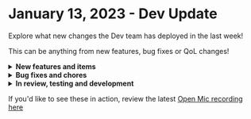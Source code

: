 # January 13, 2023 - Dev Update

Explore what new changes the Dev team has deployed in the last week!

This can be anything from new features, bug fixes or QoL changes!

<details>

<summary><strong>New features and items</strong></summary>

* Discord integration
* Workflow tags
* Add a core action to query DNS
* Add a polling sensor for HaloPSA to allow users to trigger workflows on ticket events
* Added a jinja filter to wrap long text

</details>

<details>

<summary><strong>Bug fixes and chores</strong></summary>

* Fixed an issue with duo pagination
* Removed automatic redirects on embedded forms to fix an issue with permissions
* Fixed a bug with fields marked as secrets in the workflow editor preventing submission of those values
* Increased default max workflow timeout to 30 days
* Add an optional custom timeout to SQL integration requests
* Fixed a bug where request headers that were integers were not being stringified
* Added code to automatically retry and attempt to reconcile proxy errors for Microsoft EXO for cmdlet proxy issues
* Fixed a bug with org mapping in Duo integration
* Fixed a bug where the workflow editor would sometimes show the “You have unsaved changes” message when there were no changes
* Added handling to the Database integration for cases where a cursor was not returned or the cursor results were empty
* Fixed a problem with “With Items” and sub-workflows sometimes causing high database load
* Bugfix for Publish Results As not working as expected
* Improved error messages for Microsoft Graph errors
* Fixed a bug where Form conditionals pointing to multi-select fields break on re-save

</details>

<details>

<summary><strong>In review, testing and development</strong></summary>

* Crowdstrike falcon integration - code complete and reviewed, waiting on actions
* Sonicwall NSM integration - code complete and reviewed, waiting on sonicwall to add API keys to their UI
* Marketplace improvements - code complete, waiting on additional review and testing
* Add Rewst actions to List User Invites, List Users, List Forms, and Delete User
* Replace backend for cloning and syncing to fix bugs and pave the way for Crate
* Fix a bug where users are sometimes shown a blank screen with `check.state` as the only content on login

</details>

If you'd like to see these in action, review the latest [Open Mic recording here](../../roc-open-mics/rewst-open-mics-north-america/2023-roc-open-mics/january-13th-2023-form-management-asset-management-and-tag-management.md)
